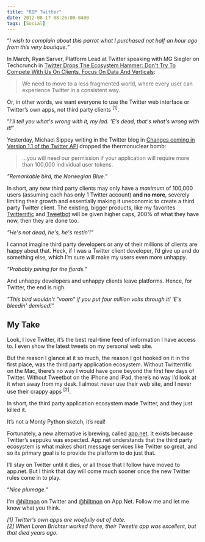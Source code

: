 ```yaml
---
title: "RIP Twitter"
date: 2012-08-17 08:26:00-0400
tags: [Social]
---
```


“*I wish to complain about this parrot what I purchased not half an hour ago from this very boutique.*”

In March, Ryan Sarver, Platform Lead at Twitter speaking with MG Siegler on Techcrunch in [Twitter Drops The Ecosystem Hammer: Don't Try To Compete With Us On Clients, Focus On Data And Verticals](http://techcrunch.com/2011/03/11/twitter-ecosystem-guidelines/):

> We need to move to a less fragmented world, where every user can experience Twitter in a consistent way.

Or, in other words, we want everyone to use the Twitter web interface or Twitter’s own apps, not third party clients <sup>[1]</sup>.

”*I’ll tell you what's wrong with it, my lad. 'E's dead, that's what's wrong with it!*”

Yesterday, Michael Sippey writing in the Twitter blog in [Changes coming in Version 1.1 of the Twitter API](https://dev.twitter.com/blog/changes-coming-to-twitter-api) dropped the thermonuclear bomb:

> ...you will need our permission if your application will require more than 100,000 individual user tokens.

*”Remarkable bird, the Norwegian Blue.”*

In short, any *new* third party clients may only have a *maximum* of 100,000 users (assuming each has only 1 Twitter account) **and no more**, severely limiting their growth and essentially making it uneconomic to create a third party Twitter client. The existing, bigger products, like my favorites [Twitterrific](http://iconfactory.com/software/twitterrific/) and [Tweetbot](http://tapbots.com/software/tweetbot/) will be given higher caps, 200% of what they have now, then they are done too.

*”He's not dead, he's, he's restin’!”*

I cannot imagine third party developers or any of their millions of clients are happy about that. Heck, if I was a Twitter client developer, I’d give up and do something else, which I’m sure will make my users even more unhappy.

*”Probably pining for the fjords.”*

And unhappy developers and unhappy clients leave platforms. Hence, for Twitter, the end is nigh.

*”This bird wouldn't "voom" if you put four million volts through it! 'E's bleedin' demised!”*

## My Take

Look, I love Twitter, it’s the best real-time feed of information I have access to. I even show the latest tweets on my personal web site.

But the reason I glance at it so much, the reason I got hooked on it in the first place, was the third party application ecosystem. Without Twitterrific on the Mac, there’s no way I would have gone beyond the first few days of Twitter. Without Tweetbot on the iPhone and iPad, there’s no way I’d look at it when away from my desk. I almost never use their web site, and I never use their crappy apps <sup>[2]</sup>.

In short, the third party application ecosystem made Twitter, and they just killed it.

It’s not a Monty Python sketch, it’s real!

Fortunately, a new alternative is brewing, called [app.net](http://join.app.net). It exists because Twitter’s seppuku was expected. App.net understands that the third party ecosystem is what makes short message services like Twitter so great, and so its primary goal is to provide the platform to do just that.

I’ll stay on Twitter until it dies, or all those that I follow have moved to app.net. But I think that day will come much sooner once the new Twitter rules come in to play.

“*Nice plumage.*”

I’m [@hiltmon](https://twitter.com/hiltmon) on Twitter and [@hiltmon](http://alpha.app.net/hiltmon) on App.Net. Follow me and let me know what you think.

*[1] Twitter’s own apps are woefully out of date.*  
*[2] When Loren Brichter worked there, their Tweetie app was excellent, but that died years ago.*

